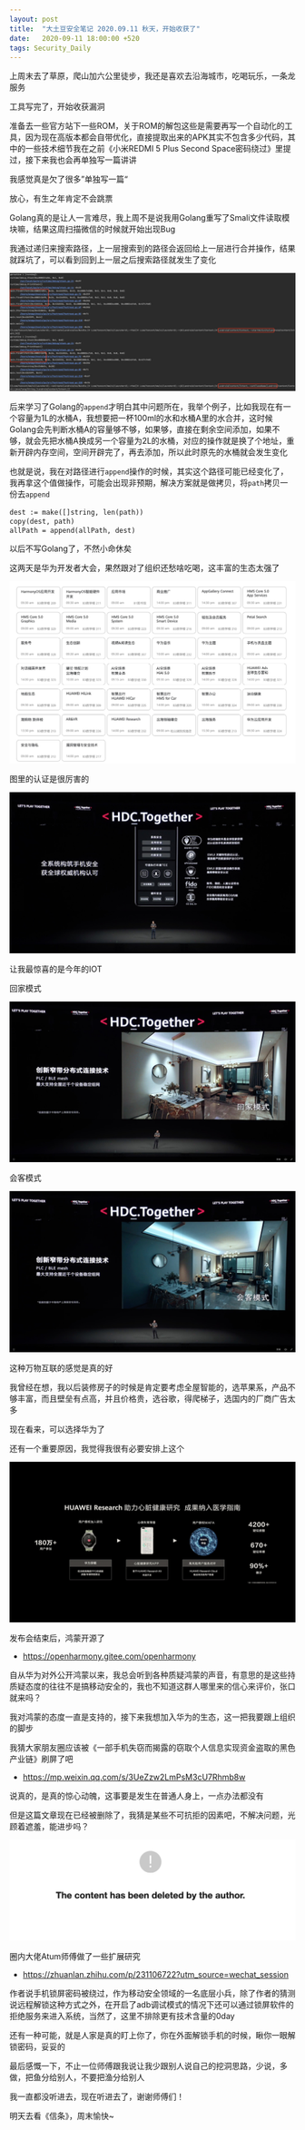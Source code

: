 ```yaml
---
layout: post
title:  "大土豆安全笔记 2020.09.11 秋天，开始收获了"
date:   2020-09-11 18:00:00 +520
tags: Security_Daily
---
```


上周末去了草原，爬山加六公里徒步，我还是喜欢去沿海城市，吃喝玩乐，一条龙服务

工具写完了，开始收获漏洞

准备去一些官方站下一些ROM，关于ROM的解包这些是需要再写一个自动化的工具，因为现在高版本都会自带优化，直接提取出来的APK其实不包含多少代码，其中的一些技术细节我在之前《小米REDMI 5 Plus Second Space密码绕过》里提过，接下来我也会再单独写一篇讲讲

我感觉真是欠了很多”单独写一篇“

放心，有生之年肯定不会跳票

Golang真的是让人一言难尽，我上周不是说我用Golang重写了Smali文件读取模块嘛，结果这周扫描微信的时候就开始出现Bug

我通过递归来搜索路径，上一层搜索到的路径会返回给上一层进行合并操作，结果就踩坑了，可以看到回到上一层之后搜索路径就发生了变化

![IMAGE](/assets/resources/A940D9A4B72CAC68FC596B164C4E72D7.jpg)

后来学习了Golang的`append`才明白其中问题所在，我举个例子，比如我现在有一个容量为1L的水桶A，我想要把一杯100ml的水和水桶A里的水合并，这时候Golang会先判断水桶A的容量够不够，如果够，直接在剩余空间添加，如果不够，就会先把水桶A换成另一个容量为2L的水桶，对应的操作就是换了个地址，重新开辟内存空间，空间开辟完了，再去添加，所以此时原先的水桶就会发生变化

也就是说，我在对路径进行`append`操作的时候，其实这个路径可能已经变化了，我再拿这个值做操作，可能会出现非预期，解决方案就是做拷贝，将`path`拷贝一份去`append`
```
dest := make([]string, len(path))
copy(dest, path)
allPath = append(allPath, dest)
```

以后不写Golang了，不然小命休矣

这两天是华为开发者大会，果然跟对了组织还愁啥吃喝，这丰富的生态太强了

![IMAGE](/assets/resources/5A9A10E405E953B2D55F9222EABCA481.jpg)

图里的认证是很厉害的

![IMAGE](/assets/resources/EE79DE40F27ACCA9FDCF2AA572CB3A71.jpg)

让我最惊喜的是今年的IOT

回家模式

![IMAGE](/assets/resources/D0EF40E68F3B47AC15AB9B6A77FACD24.jpg)

会客模式

![IMAGE](/assets/resources/D885EA6B738A022A7EF446DC51AEE47B.jpg)

这种万物互联的感觉是真的好

我曾经在想，我以后装修房子的时候是肯定要考虑全屋智能的，选苹果系，产品不够丰富，而且壁垒有点高，并且价格贵，选谷歌，得爬梯子，选国内的厂商广告太多

现在看来，可以选择华为了

还有一个重要原因，我觉得我很有必要安排上这个

![IMAGE](/assets/resources/F93C2425BDBC108AF251D4FD6BA65916.jpg)

发布会结束后，鸿蒙开源了
- https://openharmony.gitee.com/openharmony

自从华为对外公开鸿蒙以来，我总会听到各种质疑鸿蒙的声音，有意思的是这些持质疑态度的往往不是搞移动安全的，我也不知道这群人哪里来的信心来评价，张口就来吗？

我对鸿蒙的态度一直是支持的，接下来我想加入华为的生态，这一把我要跟上组织的脚步

我猜大家朋友圈应该被《一部手机失窃而揭露的窃取个人信息实现资金盗取的黑色产业链》刷屏了吧
- https://mp.weixin.qq.com/s/3UeZzw2LmPsM3cU7Rhmb8w

说真的，是真的惊心动魄，这事要是发生在普通人身上，一点办法都没有

但是这篇文章现在已经被删除了，我猜是某些不可抗拒的因素吧，不解决问题，光顾着遮羞，能进步吗？

![IMAGE](/assets/resources/3E2A7F9B34ED4ADB9B7E9055AA584A39.jpg)

圈内大佬Atum师傅做了一些扩展研究
- https://zhuanlan.zhihu.com/p/231106722?utm_source=wechat_session

作者说手机锁屏密码被绕过，作为移动安全领域的一名底层小兵，除了作者的猜测说远程解锁这种方式之外，在开启了adb调试模式的情况下还可以通过锁屏软件的拒绝服务来进入系统，当然了，这里不排除更有技术含量的0day

还有一种可能，就是人家是真的盯上你了，你在外面解锁手机的时候，瞅你一眼解锁密码，妥妥的

最后感慨一下，不止一位师傅跟我说让我少跟别人说自己的挖洞思路，少说，多做，把鱼分给别人，不要把渔分给别人

我一直都没听进去，现在听进去了，谢谢师傅们！

明天去看《信条》，周末愉快~